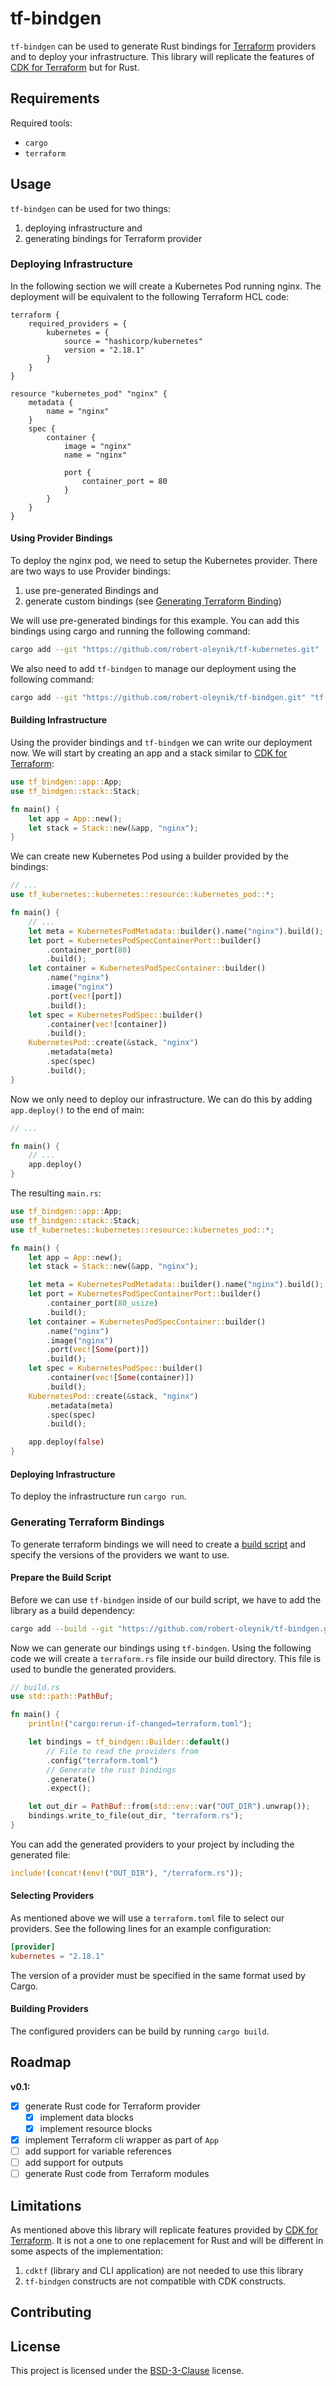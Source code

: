 # tf-bindgen

<!-- Badges? -->

`tf-bindgen` can be used to generate Rust bindings for [Terraform] providers and to deploy your infrastructure.
This library will replicate the features of [CDK for Terraform] but for Rust.

[Terraform]: https://www.terraform.io/
[CDK for Terraform]: https://developer.hashicorp.com/terraform/cdktf

## Requirements

Required tools:

-   `cargo`
-   `terraform`

## Usage

`tf-bindgen` can be used for two things:

1. deploying infrastructure and
2. generating bindings for Terraform provider

### Deploying Infrastructure

In the following section we will create a Kubernetes Pod running nginx. The deployment will be equivalent
to the following Terraform HCL code:

```hcl
terraform {
    required_providers = {
        kubernetes = {
            source = "hashicorp/kubernetes"
            version = "2.18.1"
        }
    }
}

resource "kubernetes_pod" "nginx" {
    metadata {
        name = "nginx"
    }
    spec {
        container {
            image = "nginx"
            name = "nginx"

            port {
                container_port = 80
            }
        }
    }
}
```

#### Using Provider Bindings

To deploy the nginx pod, we need to setup the Kubernetes provider. There are two ways to use Provider
bindings:

1. use pre-generated Bindings and
2. generate custom bindings (see [Generating Terraform Binding](#generating-terraform-bindings))

We will use pre-generated bindings for this example. You can add this bindings using cargo and running
the following command:

```sh
cargo add --git "https://github.com/robert-oleynik/tf-kubernetes.git"
```

We also need to add `tf-bindgen` to manage our deployment using the following command:

```sh
cargo add --git "https://github.com/robert-oleynik/tf-bindgen.git" "tf-bindgen"
```

#### Building Infrastructure

Using the provider bindings and `tf-bindgen` we can write our deployment now. We will start by creating
an app and a stack similar to [CDK for Terraform]:

```rust
use tf_bindgen::app::App;
use tf_bindgen::stack::Stack;

fn main() {
    let app = App::new();
    let stack = Stack::new(&app, "nginx");
}
```

We can create new Kubernetes Pod using a builder provided by the bindings:

```rust
// ...
use tf_kubernetes::kubernetes::resource::kubernetes_pod::*;

fn main() {
    // ...
    let meta = KubernetesPodMetadata::builder().name("nginx").build();
    let port = KubernetesPodSpecContainerPort::builder()
        .container_port(80)
        .build();
    let container = KubernetesPodSpecContainer::builder()
        .name("nginx")
        .image("nginx")
        .port(vec![port])
        .build();
    let spec = KubernetesPodSpec::builder()
        .container(vec![container])
        .build();
    KubernetesPod::create(&stack, "nginx")
        .metadata(meta)
        .spec(spec)
        .build();
}
```

Now we only need to deploy our infrastructure. We can do this by adding `app.deploy()` to the end of
main:

```rust
// ...

fn main() {
    // ...
    app.deploy()
}
```

The resulting `main.rs`:

```rust
use tf_bindgen::app::App;
use tf_bindgen::stack::Stack;
use tf_kubernetes::kubernetes::resource::kubernetes_pod::*;

fn main() {
    let app = App::new();
    let stack = Stack::new(&app, "nginx");

    let meta = KubernetesPodMetadata::builder().name("nginx").build();
    let port = KubernetesPodSpecContainerPort::builder()
        .container_port(80_usize)
        .build();
    let container = KubernetesPodSpecContainer::builder()
        .name("nginx")
        .image("nginx")
        .port(vec![Some(port)])
        .build();
    let spec = KubernetesPodSpec::builder()
        .container(vec![Some(container)])
        .build();
    KubernetesPod::create(&stack, "nginx")
        .metadata(meta)
        .spec(spec)
        .build();

    app.deploy(false)
}
```

#### Deploying Infrastructure

To deploy the infrastructure run `cargo run`.

### Generating Terraform Bindings

To generate terraform bindings we will need to create a [build script] and specify the versions of the
providers we want to use.

[build script]: https://doc.rust-lang.org/cargo/reference/build-scripts.html

#### Prepare the Build Script

Before we can use `tf-bindgen` inside of our build script, we have to add the library as a build dependency:

```sh
cargo add --build --git "https://github.com/robert-oleynik/tf-bindgen.git" "tf-bindgen"
```

Now we can generate our bindings using `tf-bindgen`. Using the following code we will create a `terraform.rs`
file inside our build directory. This file is used to bundle the generated providers.

```rust
// build.rs
use std::path::PathBuf;

fn main() {
    println!("cargo:rerun-if-changed=terraform.toml");

    let bindings = tf_bindgen::Builder::default()
        // File to read the providers from
        .config("terraform.toml")
        // Generate the rust bindings
        .generate()
        .expect();

    let out_dir = PathBuf::from(std::env::var("OUT_DIR").unwrap());
    bindings.write_to_file(out_dir, "terraform.rs");
}
```

You can add the generated providers to your project by including the generated file:

```rust
include!(concat!(env!("OUT_DIR"), "/terraform.rs"));
```

#### Selecting Providers

As mentioned above we will use a `terraform.toml` file to select our providers. See the following lines
for an example configuration:

```toml
[provider]
kubernetes = "2.18.1"
```

The version of a provider must be specified in the same format used by Cargo.

#### Building Providers

The configured providers can be build by running `cargo build`.

## Roadmap

**v0.1:**

<!-- Upcoming changes -->

-   [x] generate Rust code for Terraform provider
    -   [x] implement data blocks
    -   [x] implement resource blocks
-   [x] implement Terraform cli wrapper as part of `App`
-   [ ] add support for variable references
-   [ ] add support for outputs
-   [ ] generate Rust code from Terraform modules

## Limitations

As mentioned above this library will replicate features provided by [CDK for Terraform]. It is not a
one to one replacement for Rust and will be different in some aspects of the implementation:

1. `cdktf` (library and CLI application) are not needed to use this library
2. `tf-bindgen` constructs are not compatible with CDK constructs.

## Contributing

<!-- TODO: add placeholder text -->

## License

This project is licensed under the [BSD-3-Clause](./LICENSE) license.
